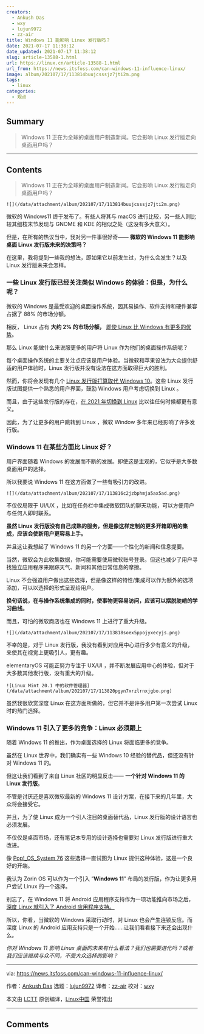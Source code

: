```yaml
---
creators:
  - Ankush Das
  - wxy
  - lujun9972
  - zz-air
title: Windows 11 能影响 Linux 发行版吗？
date: 2021-07-17 11:38:12
date_updated: 2021-07-17 11:38:12
slug: article-13588-1.html
url: https://linux.cn/article-13588-1.html
url_from: https://news.itsfoss.com/can-windows-11-influence-linux/
image: album/202107/17/113814buujcsssjz7jti2m.png
tags:
  - linux
categories:
  - 观点
---
```


## Summary

> Windows 11 正在为全球的桌面用户制造新闻。它会影响 Linux 发行版走向桌面用户吗？

***

<!-- more -->

## Contents

> 
> Windows 11 正在为全球的桌面用户制造新闻。它会影响 Linux 发行版走向桌面用户吗？
> 
> 
> 

`![](/data/attachment/album/202107/17/113814buujcsssjz7jti2m.png)`

微软的 Windows11 终于发布了。有些人将其与 macOS 进行比较，另一些人则比较其细枝末节发现与 GNOME 和 KDE 的相似之处（这没有多大意义）。

但是，在所有的热议当中，我对另一件事很好奇—— **微软的 Windows 11 能影响桌面 Linux 发行版未来的决策吗？**

在这里，我将提到一些我的想法，即如果它以前发生过，为什么会发生？以及 Linux 发行版未来会怎样。

### 一些 Linux 发行版已经关注类似 Windows 的体验：但是，为什么呢？

微软的 Windows 是最受欢迎的桌面操作系统，因其易操作、软件支持和硬件兼容占据了 88% 的市场分额。

相反， Linux 占有 **大约 2% 的市场分额，** [即使 Linux 比 Windows 有更多的优势](https://itsfoss.com/linux-better-than-windows/)。

那么 Linux 能做什么来说服更多的用户将 Linux 作为他们的桌面操作系统呢？

每个桌面操作系统的主要关注点应该是用户体验。当微软和苹果设法为大众提供舒适的用户体验时，Linux 发行版并没有设法在这方面取得巨大的胜利。

然而，你将会发现有几个 [Linux 发行版打算取代 Windows 10](https://itsfoss.com/windows-like-linux-distributions/)。这些 Linux 发行版试图提供一个熟悉的用户界面，鼓励 Windows 用户考虑切换到 Linux 。

而且，由于这些发行版的存在，[在 2021 年切换到 Linux](https://news.itsfoss.com/switch-to-linux-in-2021/) 比以往任何时候都更有意义。

因此，为了让更多的用户跳转到 Linux ，微软 Window 多年来已经影响了许多发行版。

### Windows 11 在某些方面比 Linux 好？

用户界面随着 Windows 的发展而不断的发展。即使这是主观的，它似乎是大多数桌面用户的选择。

所以我要说 Windows 11 在这方面做了一些有吸引力的改进。

`![](/data/attachment/album/202107/17/113816c2jzbphmja5ax5ad.png)`

不仅仅局限于 UI/UX ，比如在任务栏中集成微软团队的聊天功能，可以方便用户与任何人即时联系。

**虽然 Linux 发行版没有自己成熟的服务，但是像这样定制的更多开箱即用的集成，应该会使新用户更容易上手。**

并且这让我想起了 Windows 11 的另一个方面——个性化的新闻和信息提要。

当然，微软会为此收集数据，你可能需要使用微软账号登录。但这也减少了用户寻找独立应用程序来跟踪天气、新闻和其他日常信息的摩擦。

Linux 不会强迫用户做出这些选择，但是像这样的特性/集成可以作为额外的选项添加，可以以选择的形式呈现给用户。

**换句话说，在与操作系统集成的同时，使事物更容易访问，应该可以摆脱陡峭的学习曲线。**

而且，可怕的微软商店也在 Windows 11 上进行了重大升级。

`![](/data/attachment/album/202107/17/113818soex5ppojyxecyjs.png)`

不幸的是，对于 Linux 发行版，我没有看到对应用中心进行多少有意义的升级，来使其在视觉上更吸引人，更有趣。

elementaryOS 可能正努力专注于 UX/UI ，并不断发展应用中心的体验，但对于大多数其他发行版，没有重大的升级。

`![Linux Mint 20.1 中的软件管理器](/data/attachment/album/202107/17/113820pgyn7xrzlrnxjgbo.png)`

虽然我很欣赏深度 Linux 在这方面所做的，但它并不是许多用户第一次尝试 Linux 时的热门选择。

### Windows 11 引入了更多的竞争：Linux 必须跟上

随着 Windows 11 的推出，作为桌面选择的 Linux 将面临更多的竞争。

虽然在 Linux 世界中，我们确实有一些 Windows 10 经验的替代品，但还没有针对 Windows 11 的。

但这让我们看到了来自 Linux 社区的明显反击—— **一个针对 Windows 11 的 Linux 发行版**。

不管是讨厌还是喜欢微软最新的 Windows 11 设计方案，在接下来的几年里，大众将会接受它。

并且，为了使 Linux 成为一个引人注目的桌面替代品，Linux 发行版的设计语言也必须发展。

不仅仅是桌面市场，还有笔记本专用的设计选择也需要对 Linux 发行版进行重大改进。

像 [Pop!\_OS\_System 76](https://pop.system76.com) 这些选择一直试图为 Linux 提供这种体验，这是一个良好的开端。

我认为 Zorin OS 可以作为一个引入 “**Windows 11**” 布局的发行版，作为让更多用户尝试 Linux 的一个选择。

别忘了，在 Windows 11 将 Android 应用程序支持作为一项功能推向市场之后，[深度 Linux 就引入了 Android 应用程序支持。](https://news.itsfoss.com/deepin-linux-20-2-2-release/)

所以，你看，当微软的 Windows 采取行动时，对 Linux 也会产生连锁反应。而深度 Linux 的 Android 应用支持只是一个开始……让我们看看接下来还会出现什么。

*你对 Windows 11 影响 Linux 桌面的未来有什么看法？我们也需要进化吗？或者我们应该继续与众不同，不受大众选择的影响？*

---

via: <https://news.itsfoss.com/can-windows-11-influence-linux/>

作者：[Ankush Das](https://news.itsfoss.com/author/ankush/) 选题：[lujun9972](https://github.com/lujun9972) 译者：[zz-air](https://github.com/zz-air) 校对：[wxy](https://github.com/wxy)

本文由 [LCTT](https://github.com/LCTT/TranslateProject) 原创编译，[Linux中国](https://linux.cn/) 荣誉推出

***

## Comments
